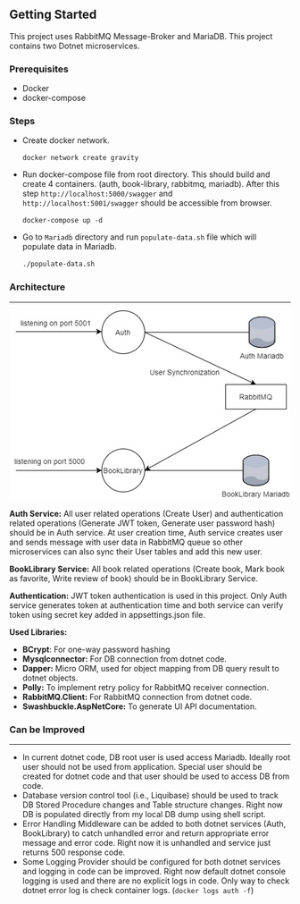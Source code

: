 ## Getting Started

This project uses RabbitMQ Message-Broker and MariaDB. This project contains two Dotnet microservices.

### Prerequisites

- Docker
- docker-compose

### Steps

- Create docker network.

  ```shell
  docker network create gravity
  ```

- Run docker-compose file from root directory. This should build and create 4 containers. (auth, book-library, rabbitmq, mariadb).  After this step `http://localhost:5000/swagger` and `http://localhost:5001/swagger` should be accessible from browser.

  ```shell
  docker-compose up -d
  ```

- Go to `Mariadb` directory and run `populate-data.sh` file which will populate data in Mariadb.

  ```bash
  ./populate-data.sh
  ```



### Architecture

------

![](diagram.jpg)



**Auth Service:**  All user related operations (Create User) and authentication related operations (Generate JWT token, Generate user password hash) should be in Auth service. At user creation time, Auth service creates user and sends message with user data in RabbitMQ queue so other microservices can also sync their User tables and add this new user.

**BookLibrary Service:** All book related operations (Create book, Mark book as favorite, Write review of book) should be in BookLibrary Service. 

**Authentication:** JWT token authentication is used in this project. Only Auth service generates token at authentication time and both service can verify token using secret key added in appsettings.json file. 

**Used Libraries:**

- **BCrypt**: For one-way password hashing
- **Mysqlconnector:** For DB connection from dotnet code.
- **Dapper:** Micro ORM, used for object mapping from DB query result to dotnet objects.
- **Polly:** To implement retry policy for RabbitMQ receiver connection.
- **RabbitMQ.Client:** For RabbitMQ connection from dotnet code.
- **Swashbuckle.AspNetCore:**  To generate UI API documentation.



### Can be Improved

------

- In current dotnet code, DB root user is used access Mariadb. Ideally root user should not be used from application. Special user should be created for dotnet code and that user should be used to access DB from code.
- Database version control tool (i.e., Liquibase) should be used to track DB Stored Procedure changes and Table structure changes. Right now DB is populated directly from my local DB dump using shell script.
- Error Handling Middleware can be added to both dotnet services (Auth, BookLibrary) to catch unhandled error and return appropriate error message and error code. Right now it  is unhandled and service just returns 500 response code.
- Some Logging Provider should be configured for both dotnet  services and logging in code can be improved. Right now default dotnet console logging is used and there are no explicit logs in code. Only way to check dotnet error log is check container logs. (`docker logs auth -f`)
